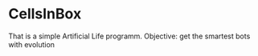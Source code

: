 # CellsInBox
That is a simple Artificial Life programm. Objective: get the smartest bots with evolution
